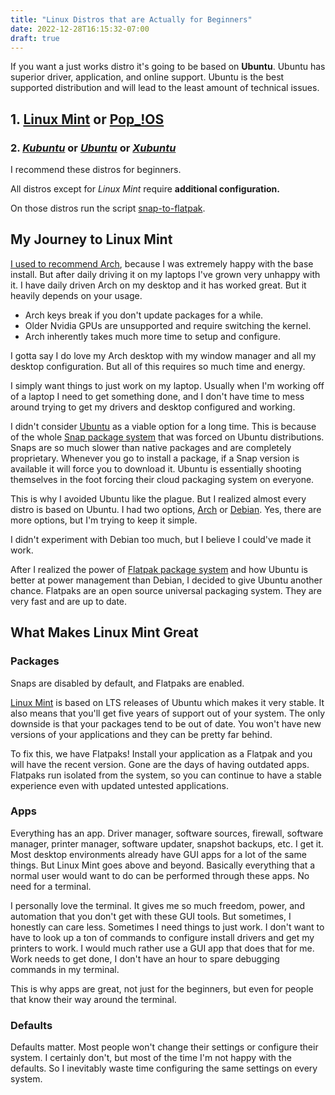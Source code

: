 ```yaml
---
title: "Linux Distros that are Actually for Beginners"
date: 2022-12-28T16:15:32-07:00
draft: true
---
```


If you want a just works distro it's going to be based on **Ubuntu**.
Ubuntu has superior driver, application, and online support.
Ubuntu is the best supported distribution and will lead to the least amount of technical issues.

## 1. [Linux Mint](https://linuxmint.com/) or [Pop_!OS](https://pop.system76.com/)
### 2. [*Kubuntu*](https://kubuntu.org/) or [*Ubuntu*](https://ubuntu.com/) or [*Xubuntu*](https://xubuntu.org/)

I recommend these distros for beginners.

All distros except for *Linux Mint* require **additional configuration.**

On those distros run the script [snap-to-flatpak](https://github.com/MasterGeekMX/snap-to-flatpak).


## My Journey to Linux Mint

[I used to recommend Arch](/posts/arch-linux-just-works), because I was extremely happy with the base install.
But after daily driving it on my laptops I've grown very unhappy with it.
I have daily driven Arch on my desktop and it has worked great.
But it heavily depends on your usage. 

- Arch keys break if you don't update packages for a while.
- Older Nvidia GPUs are unsupported and require switching the kernel.
- Arch inherently takes much more time to setup and configure.

I gotta say I do love my Arch desktop with my window manager and all my desktop configuration.
But all of this requires so much time and energy.

I simply want things to just work on my laptop.
Usually when I'm working off of a laptop I need to get something done, and I don't have time to mess around trying to get my drivers and desktop configured and working.

I didn't consider [Ubuntu](https://ubuntu.com/) as a viable option for a long time.
This is because of the whole [Snap package system](https://snapcraft.io/) that was forced on Ubuntu distributions.
Snaps are so much slower than native packages and are completely proprietary.
Whenever you go to install a package, if a Snap version is available it will force you to download it.
Ubuntu is essentially shooting themselves in the foot forcing their cloud packaging system on everyone.

This is why I avoided Ubuntu like the plague.
But I realized almost every distro is based on Ubuntu.
I had two options, [Arch](https://archlinux.org/) or [Debian](https://www.debian.org/).
Yes, there are more options, but I'm trying to keep it simple.

I didn't experiment with Debian too much, but I believe I could've made it work. 

After I realized the power of [Flatpak package system](https://flatpak.org/) and how Ubuntu is better at power management than Debian, I decided to give Ubuntu another chance.
Flatpaks are an open source universal packaging system.
They are very fast and are up to date.

## What Makes Linux Mint Great

### Packages

Snaps are disabled by default, and Flatpaks are enabled.

[Linux Mint](https://linuxmint.com/) is based on LTS releases of Ubuntu which makes it very stable.
It also means that you'll get five years of support out of your system.
The only downside is that your packages tend to be out of date.
You won't have new versions of your applications and they can be pretty far behind.

To fix this, we have Flatpaks!
Install your application as a Flatpak and you will have the recent version.
Gone are the days of having outdated apps.
Flatpaks run isolated from the system, so you can continue to have a stable experience even with updated untested applications.

### Apps

Everything has an app.
Driver manager, software sources, firewall, software manager, printer manager, software updater, snapshot backups, etc.
I get it. 
Most desktop environments already have GUI apps for a lot of the same things.
But Linux Mint goes above and beyond.
Basically everything that a normal user would want to do can be performed through these apps.
No need for a terminal.

I personally love the terminal.
It gives me so much freedom, power, and automation that you don't get with these GUI tools.
But sometimes, I honestly can care less.
Sometimes I need things to just work. 
I don't want to have to look up a ton of commands to configure install drivers and get my printers to work.
I would much rather use a GUI app that does that for me.
Work needs to get done, I don't have an hour to spare debugging commands in my terminal.

This is why apps are great, not just for the beginners, but even for people that know their way around the terminal.

### Defaults

Defaults matter.
Most people won't change their settings or configure their system.
I certainly don't, but most of the time I'm not happy with the defaults.
So I inevitably waste time configuring the same settings on every system.
